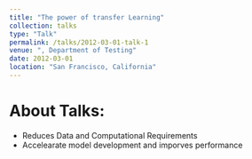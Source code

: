 ```yaml
---
title: "The power of transfer Learning"
collection: talks
type: "Talk"
permalink: /talks/2012-03-01-talk-1
venue: ", Department of Testing"
date: 2012-03-01
location: "San Francisco, California"
---
```


About Talks:
======
 * Reduces Data and Computational Requirements
 * Accelearate model development and imporves performance
